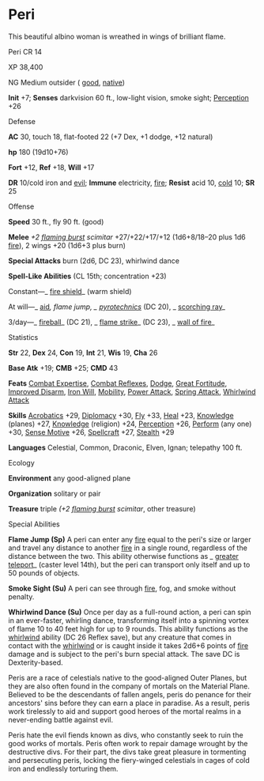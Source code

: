 # Peri

This beautiful albino woman is wreathed in wings of brilliant flame.

Peri CR 14

XP 38,400

NG Medium outsider ( [good](monsters/creatureTypes.md#_good-subtype), [native](monsters/creatureTypes.md#_native-subtype))

**Init** +7; **Senses** darkvision 60 ft., low-light vision, smoke sight; [Perception](skills/perception.md#_perception) +26

Defense

**AC** 30, touch 18, flat-footed 22 (+7 Dex, +1 dodge, +12 natural)

**hp** 180 (19d10+76)

**Fort** +12, **Ref** +18, **Will** +17

**DR** 10/cold iron and [evil](monsters/creatureTypes.md#_evil-subtype); **Immune** electricity, [fire](monsters/creatureTypes.md#_fire-subtype); **Resist** acid 10, [cold](monsters/creatureTypes.md#_cold-subtype) 10; **SR** 25

Offense

**Speed** 30 ft., fly 90 ft. (good)

**Melee** _+2 [flaming burst](magicItems/weapons.md#_weapons-flaming-burst) scimitar_ +27/+22/+17/+12 (1d6+8/18–20 plus 1d6 [fire](monsters/creatureTypes.md#_fire-subtype)), 2 wings +20 (1d6+3 plus burn)

**Special Attacks** burn (2d6, DC 23), whirlwind dance

**Spell-Like Abilities** (CL 15th; concentration +23)

Constant—_ [fire shield](spells/fireShield.md#_fire-shield)_ (warm shield)

At will—_ [aid](spells/aid.md#_aid)_, _flame jump_, _ [pyrotechnics](spells/pyrotechnics.md#_pyrotechnics)_ (DC 20), _ [scorching ray](spells/scorchingRay.md#_scorching-ray)_

3/day—_ [fireball](spells/fireball.md#_fireball)_ (DC 21), _ [flame strike](spells/flameStrike.md#_flame-strike)_ (DC 23), _ [wall of fire](spells/wallOfFire.md#_wall-of-fire)_

Statistics

**Str** 22, **Dex** 24, **Con** 19, **Int** 21, **Wis** 19, **Cha** 26

**Base Atk** +19; **CMB** +25; **CMD** 43

**Feats** [Combat Expertise](feats.md#_combat-expertise), [Combat Reflexes](feats.md#_combat-reflexes), [Dodge](feats.md#_dodge), [Great Fortitude](feats.md#_great-fortitude), [Improved Disarm](feats.md#_improved-disarm), [Iron Will](feats.md#_iron-will), [Mobility](feats.md#_mobility), [Power Attack](feats.md#_power-attack), [Spring Attack](feats.md#_spring-attack), [Whirlwind Attack](feats.md#_whirlwind-attack)

**Skills** [Acrobatics](skills/acrobatics.md#_acrobatics) +29, [Diplomacy](skills/diplomacy.md#_diplomacy) +30, [Fly](skills/fly.md#_fly) +33, [Heal](skills/heal.md#_heal) +23, [Knowledge](skills/knowledge.md#_knowledge) (planes) +27, [Knowledge](skills/knowledge.md#_knowledge) (religion) +24, [Perception](skills/perception.md#_perception) +26, [Perform](skills/perform.md#_perform) (any one) +30, [Sense Motive](skills/senseMotive.md#_sense-motive) +26, [Spellcraft](skills/spellcraft.md#_spellcraft) +27, [Stealth](skills/stealth.md#_stealth) +29

**Languages** Celestial, Common, Draconic, Elven, Ignan; telepathy 100 ft.

Ecology

**Environment** any good-aligned plane

**Organization** solitary or pair

**Treasure** triple _(+2 [flaming burst](magicItems/weapons.md#_weapons-flaming-burst) scimitar_, other treasure)

Special Abilities

**Flame Jump (Sp)** A peri can enter any [fire](monsters/creatureTypes.md#_fire-subtype) equal to the peri's size or larger and travel any distance to another [fire](monsters/creatureTypes.md#_fire-subtype) in a single round, regardless of the distance between the two. This ability otherwise functions as _ [greater teleport](spells/teleport.md#_teleport-greater)_ (caster level 14th), but the peri can transport only itself and up to 50 pounds of objects.

**Smoke Sight (Su)** A peri can see through [fire](monsters/creatureTypes.md#_fire-subtype), fog, and smoke without penalty.

**Whirlwind Dance (Su)** Once per day as a full-round action, a peri can spin in an ever-faster, whirling dance, transforming itself into a spinning vortex of flame 10 to 40 feet high for up to 9 rounds. This ability functions as the [whirlwind](monsters/universalMonsterRules.md#_whirlwind) ability (DC 26 Reflex save), but any creature that comes in contact with the [whirlwind](monsters/universalMonsterRules.md#_whirlwind) or is caught inside it takes 2d6+6 points of [fire](monsters/creatureTypes.md#_fire-subtype) damage and is subject to the peri's burn special attack. The save DC is Dexterity-based.

Peris are a race of celestials native to the good-aligned Outer Planes, but they are also often found in the company of mortals on the Material Plane. Believed to be the descendants of fallen angels, peris do penance for their ancestors' sins before they can earn a place in paradise. As a result, peris work tirelessly to aid and support good heroes of the mortal realms in a never-ending battle against evil.

Peris hate the evil fiends known as divs, who constantly seek to ruin the good works of mortals. Peris often work to repair damage wrought by the destructive divs. For their part, the divs take great pleasure in tormenting and persecuting peris, locking the fiery-winged celestials in cages of cold iron and endlessly torturing them.

